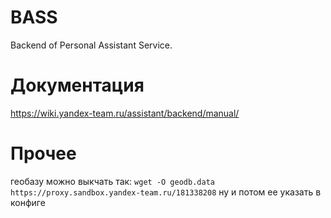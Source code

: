 # BASS
Backend of Personal Assistant Service.

# Документация
https://wiki.yandex-team.ru/assistant/backend/manual/

# Прочее
геобазу можно выкчать так: ```wget -O geodb.data https://proxy.sandbox.yandex-team.ru/181338208```
ну и потом ее указать в конфиге

